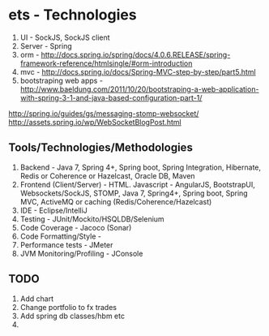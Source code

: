 ets - Technologies
==================

1) UI - SockJS, SockJS client
2) Server - Spring 
3) orm - http://docs.spring.io/spring/docs/4.0.6.RELEASE/spring-framework-reference/htmlsingle/#orm-introduction
4) mvc - http://docs.spring.io/docs/Spring-MVC-step-by-step/part5.html
5) bootstraping web apps - http://www.baeldung.com/2011/10/20/bootstraping-a-web-application-with-spring-3-1-and-java-based-configuration-part-1/

http://spring.io/guides/gs/messaging-stomp-websocket/
http://assets.spring.io/wp/WebSocketBlogPost.html


Tools/Technologies/Methodologies
---------------------------------
1) Backend - Java 7, Spring 4+, Spring boot, Spring Integration, Hibernate, Redis or Coherence or Hazelcast, Oracle DB, Maven
2) Frontend (Client/Server) -  HTML. Javascript - AngularJS, BootstrapUI, Websockets/SockJS, STOMP, Java 7, Spring4+, Spring boot, Spring MVC, ActiveMQ or caching (Redis/Coherence/Hazelcast)
2) IDE - Eclipse/IntelliJ
2) Testing - JUnit/Mockito/HSQLDB/Selenium
3) Code Coverage - Jacoco (Sonar)
4) Code Formatting/Style - 
5) Performance tests - JMeter
6) JVM Monitoring/Profiling - JConsole


TODO
----
1) Add chart
2) Change portfolio to fx trades
3) Add spring db classes/hbm etc
4) 